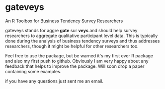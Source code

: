 gateveys
========

An R Toolbox for Business Tendency Survey Researchers

gateveys stands for aggre **gate** sur **veys** and should help survey researchers to aggregate qualitative
participant level data. This is typically done during the analysis of business tendency surveys and thus addresses
researchers, though it might be helpful for other researchers too. 

Feel free to use the package, but be warned it's my first ever R package and also my first push to github. 
Obviously I am very happy about any feedback that helps to improve the package. Will soon drop a paper containing some
examples. 

if you have any questions just sent me an email. 
